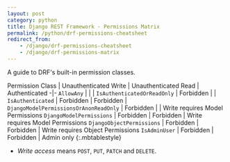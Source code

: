 ```yaml
---
layout: post
category: python
title: Django REST Framework - Permissions Matrix
permalink: /python/drf-permissions-cheatsheet
redirect_from:
    - /django/drf-permissions-cheatsheet
    - /django/drf-permissions-matrix
---
```

A guide to DRF's built-in permission classes.

Permission Class                        | Unauthenticated Write | Unauthenticated Read | Authenticated
-|-
`AllowAny`                              |           |           |
`IsAuthenticatedOrReadOnly`             | Forbidden |           |
`IsAuthenticated`                       | Forbidden | Forbidden |
`DjangoModelPermissionsOrAnonReadOnly`  | Forbidden |           | Write requires Model Permissions
`DjangoModelPermissions`                | Forbidden | Forbidden | Write requires Model Permissions
`DjangoObjectPermissions`               | Forbidden | Forbidden | Write requires Object Permissions
`IsAdminUser`                           | Forbidden | Forbidden | Admin only
{:.mbtablestyle}

- *Write access* means `POST`, `PUT`, `PATCH` and `DELETE`.
